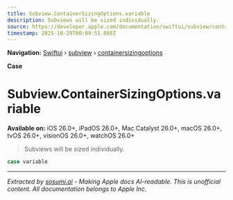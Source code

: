 ```yaml
---
title: Subview.ContainerSizingOptions.variable
description: Subviews will be sized individually.
source: https://developer.apple.com/documentation/swiftui/subview/containersizingoptions/variable
timestamp: 2025-10-29T00:09:51.088Z
---
```


**Navigation:** [Swiftui](/documentation/swiftui) › [subview](/documentation/swiftui/subview) › [containersizingoptions](/documentation/swiftui/subview/containersizingoptions)

**Case**

# Subview.ContainerSizingOptions.variable

**Available on:** iOS 26.0+, iPadOS 26.0+, Mac Catalyst 26.0+, macOS 26.0+, tvOS 26.0+, visionOS 26.0+, watchOS 26.0+

> Subviews will be sized individually.

```swift
case variable
```

---

*Extracted by [sosumi.ai](https://sosumi.ai) - Making Apple docs AI-readable.*
*This is unofficial content. All documentation belongs to Apple Inc.*

